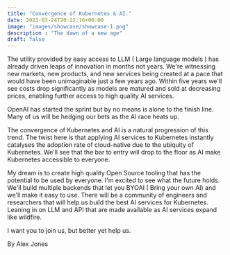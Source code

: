 ```yaml
---
title: "Convergence of Kubernetes & AI."
date: 2023-03-24T20:22:16+06:00
image: "images/showcase/showcase-1.png"
description : "The dawn of a new age"
draft: false
---
```


The utility provided by easy access to LLM ( Large language models ) has already driven leaps of innovation in months not years. We're witnessing new markets, new products, and new services being created at a pace that would have been unimaginable just a few years ago. 
Within five years we'll see costs drop significantly as models are matured and sold at decreasing prices, enabling further access to high quality AI services. 

OpenAI has started the sprint but by no means is alone to the finish line.
Many of us will be hedging our bets as the AI race heats up.

The convergence of Kubernetes and AI is a natural progression of this trend.
The twist here is that applying AI services to Kubernetes instantly catalyses the adoption rate of cloud-native due to the ubiquity of Kubernetes. We'll see that the bar to entry will drop to the floor as AI make Kubernetes accessible to everyone.

My dream is to create high quality Open Source tooling that has the potential to be used by everyone. I'm excited to see what the future holds. We'll build multiple backends that let you BYOAI ( Bring your own AI) and we'll make it easy to use. There will be a community of engineers and researchers that will help us build the best AI services for Kubernetes. Leaning in on LLM and API that are made available as AI services expand like wildfire.

I want you to join us, but better yet help us.

By Alex Jones